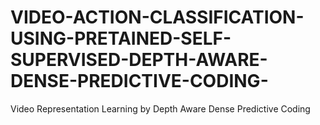 # VIDEO-ACTION-CLASSIFICATION-USING-PRETAINED-SELF-SUPERVISED-DEPTH-AWARE-DENSE-PREDICTIVE-CODING-
Video Representation Learning by Depth Aware Dense Predictive Coding
